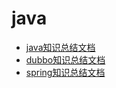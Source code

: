 # java
- [java知识总结文档](/doc/data/java.doc)
- [dubbo知识总结文档](/doc/data/dubbo.doc)
- [spring知识总结文档](/doc/data/spring.doc)